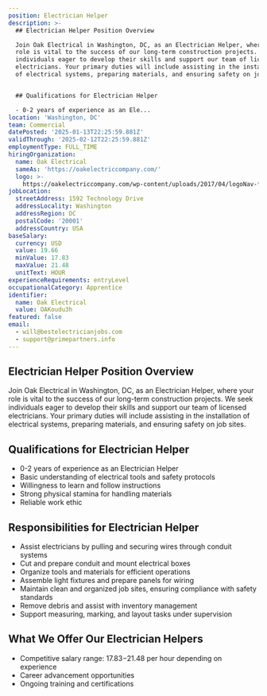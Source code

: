```yaml
---
position: Electrician Helper
description: >-
  ## Electrician Helper Position Overview

  Join Oak Electrical in Washington, DC, as an Electrician Helper, where your
  role is vital to the success of our long-term construction projects. We seek
  individuals eager to develop their skills and support our team of licensed
  electricians. Your primary duties will include assisting in the installation
  of electrical systems, preparing materials, and ensuring safety on job sites.


  ## Qualifications for Electrician Helper

  - 0-2 years of experience as an Ele...
location: 'Washington, DC'
team: Commercial
datePosted: '2025-01-13T22:25:59.881Z'
validThrough: '2025-02-12T22:25:59.881Z'
employmentType: FULL_TIME
hiringOrganization:
  name: Oak Electrical
  sameAs: 'https://oakelectriccompany.com/'
  logo: >-
    https://oakelectriccompany.com/wp-content/uploads/2017/04/logoNav-for-web.png
jobLocation:
  streetAddress: 1592 Technology Drive
  addressLocality: Washington
  addressRegion: DC
  postalCode: '20001'
  addressCountry: USA
baseSalary:
  currency: USD
  value: 19.66
  minValue: 17.83
  maxValue: 21.48
  unitText: HOUR
experienceRequirements: entryLevel
occupationalCategory: Apprentice
identifier:
  name: Oak Electrical
  value: OAKoudu3h
featured: false
email:
  - will@bestelectricianjobs.com
  - support@primepartners.info
---
```




## Electrician Helper Position Overview
Join Oak Electrical in Washington, DC, as an Electrician Helper, where your role is vital to the success of our long-term construction projects. We seek individuals eager to develop their skills and support our team of licensed electricians. Your primary duties will include assisting in the installation of electrical systems, preparing materials, and ensuring safety on job sites.

## Qualifications for Electrician Helper
- 0-2 years of experience as an Electrician Helper
- Basic understanding of electrical tools and safety protocols
- Willingness to learn and follow instructions
- Strong physical stamina for handling materials
- Reliable work ethic

## Responsibilities for Electrician Helper
- Assist electricians by pulling and securing wires through conduit systems
- Cut and prepare conduit and mount electrical boxes
- Organize tools and materials for efficient operations
- Assemble light fixtures and prepare panels for wiring
- Maintain clean and organized job sites, ensuring compliance with safety standards
- Remove debris and assist with inventory management
- Support measuring, marking, and layout tasks under supervision

## What We Offer Our Electrician Helpers
- Competitive salary range: $17.83-$21.48 per hour depending on experience
- Career advancement opportunities
- Ongoing training and certifications